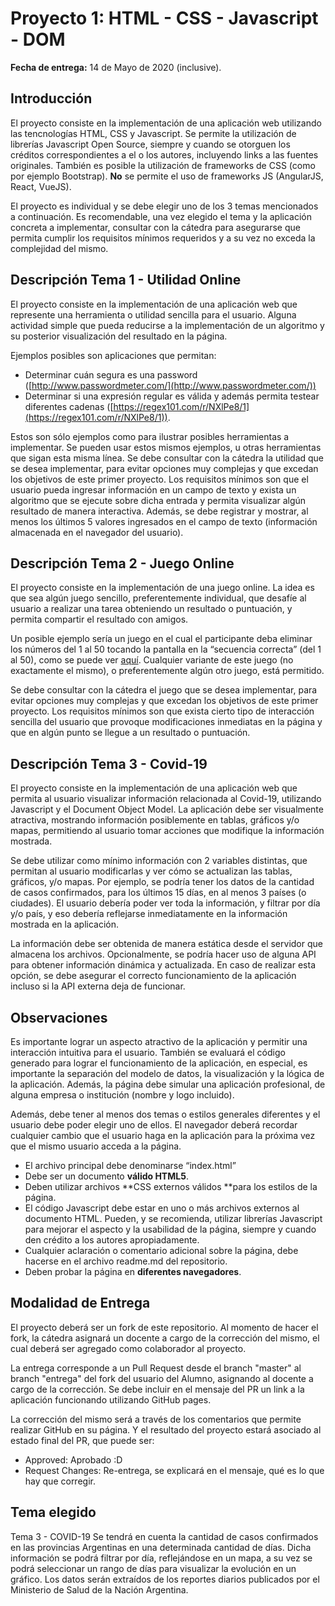 # Proyecto 1:  HTML - CSS - Javascript - DOM

**Fecha de entrega:** 14 de Mayo de 2020 (inclusive).

## **Introducción**

El proyecto consiste en la implementación de una aplicación web utilizando las tencnologías HTML, CSS y Javascript. Se permite la utilización de librerías Javascript Open Source, siempre y cuando se otorguen los créditos correspondientes a el o los autores, incluyendo links a las fuentes originales. También es posible la utilización de frameworks de CSS (como por ejemplo Bootstrap). **No** se permite el uso de frameworks JS (AngularJS, React, VueJS).

El proyecto es individual y se debe elegir uno de los 3 temas mencionados a continuación. Es recomendable, una vez elegido el tema y la aplicación concreta a implementar, consultar con la cátedra para asegurarse que permita cumplir los requisitos mínimos requeridos y a su vez no exceda la complejidad del mismo. 


## **Descripción Tema 1 - Utilidad Online**

El proyecto consiste en la implementación de una aplicación web que represente una herramienta o utilidad sencilla para el usuario. Alguna actividad simple que pueda reducirse a la implementación de un algoritmo y su posterior visualización del resultado en la página.

Ejemplos posibles son aplicaciones que permitan:



*   Determinar cuán segura es una password ([http://www.passwordmeter.com/](http://www.passwordmeter.com/))
*   Determinar si una expresión regular es válida y además permita testear diferentes cadenas ([https://regex101.com/r/NXlPe8/1](https://regex101.com/r/NXlPe8/1)).

Estos son sólo ejemplos como para ilustrar posibles herramientas a implementar. Se pueden usar estos mismos ejemplos, u otras herramientas que sigan esta misma línea. Se debe consultar con la cátedra la utilidad que se desea implementar, para evitar opciones muy complejas y que excedan los objetivos de este primer proyecto.  Los requisitos mínimos son que el usuario pueda ingresar información en un campo de texto y exista un algoritmo que se ejecute sobre dicha entrada y permita visualizar algún resultado de manera interactiva. Además, se debe registrar y mostrar, al menos los últimos 5 valores ingresados en el campo de texto (información almacenada en el navegador del usuario).


## **Descripción Tema 2 - Juego Online**

El proyecto consiste en la implementación de una juego online. La idea es que sea algún juego sencillo, preferentemente individual, que desafíe al usuario a realizar una tarea obteniendo un resultado o puntuación, y permita compartir el resultado con amigos. 

Un posible ejemplo sería un juego en el cual el participante deba eliminar los números del 1 al 50 tocando la pantalla en la “secuencia correcta” (del 1 al 50), como se puede ver [aquí](http://zzzscore.com/1to50/en/). Cualquier variante de este juego (no exactamente el mismo), o preferentemente algún otro juego, está permitido. 

Se debe consultar con la cátedra el juego que se desea implementar, para evitar opciones muy complejas y que excedan los objetivos de este primer proyecto.  Los requisitos mínimos son que exista cierto tipo de interacción sencilla del usuario que provoque modificaciones inmediatas en la página y  que en algún punto se llegue a un resultado o puntuación.


## **Descripción Tema 3 - Covid-19**

El proyecto consiste en la implementación de una aplicación web que permita al usuario visualizar información relacionada al Covid-19, utilizando Javascript y el Document Object Model. La aplicación debe ser visualmente atractiva, mostrando información posiblemente en tablas, gráficos y/o mapas, permitiendo al usuario tomar acciones que modifique la información mostrada.

Se debe utilizar como mínimo información con 2 variables distintas, que permitan al usuario modificarlas y ver cómo se actualizan las tablas, gráficos, y/o mapas. Por ejemplo, se podría tener los datos de la cantidad de casos confirmados, para los últimos 15 días, en al menos 3 países (o ciudades). El usuario debería poder ver toda la información, y filtrar por día y/o país, y eso debería reflejarse inmediatamente en la información mostrada en la aplicación.

 
La información debe ser obtenida de manera estática desde el servidor que almacena los archivos. Opcionalmente, se podría hacer uso de alguna API para obtener información dinámica y actualizada. En caso de realizar esta opción, se debe asegurar el correcto funcionamiento de la aplicación incluso si la API externa deja de funcionar.

## Observaciones	


Es importante lograr un aspecto atractivo de la aplicación y permitir una interacción intuitiva para el usuario. También se evaluará el código generado para lograr el funcionamiento de la aplicación, en especial, es importante la separación del modelo de datos, la visualización y la lógica de la aplicación. Además, la página debe simular una aplicación profesional, de alguna empresa o institución (nombre y logo incluido). 

Además, debe tener al menos dos temas o estilos generales diferentes y el usuario debe poder elegir uno de ellos. El navegador deberá recordar cualquier cambio que el usuario haga en la aplicación para la próxima vez que el mismo usuario acceda a la página.


*   El archivo principal debe denominarse “index.html”
*   Debe ser un documento **válido HTML5**.
*   Deben utilizar archivos **CSS externos válidos **para los estilos de la página.
*   El código Javascript debe estar en uno o más archivos externos al documento HTML. Pueden, y se recomienda, utilizar librerías Javascript para mejorar el aspecto y la usabilidad de la página, siempre y cuando den crédito a los autores apropiadamente.
*   Cualquier aclaración o comentario adicional sobre la página, debe hacerse en el archivo readme.md del repositorio.
*   Deben probar la página en **diferentes navegadores**.


## Modalidad de Entrega

El proyecto deberá ser un fork de este repositorio. Al momento de hacer el fork, la cátedra asignará un docente a cargo de la corrección del mismo, el cual deberá ser agregado como colaborador al proyecto. 

La entrega corresponde a un Pull Request desde el branch "master" al branch "entrega" del fork del usuario del Alumno, asignando al docente a cargo de la corrección. Se debe incluir en el mensaje del PR un link a la aplicación funcionando utilizando GitHub pages.

La corrección del mismo será a través de los comentarios que permite realizar GitHub en su página. Y el resultado del proyecto estará asociado al estado final del PR, que puede ser:

*   Approved: Aprobado :D
*   Request Changes: Re-entrega, se explicará en el mensaje, qué es lo que hay que corregir.

## Tema elegido
Tema 3 - COVID-19
Se tendrá en cuenta la cantidad de casos confirmados en las provincias Argentinas en una determinada cantidad de días. Dicha información se podrá filtrar por día, reflejándose en un mapa, a su vez se podrá seleccionar un rango de días para visualizar la evolución en un gráfico.
Los datos serán extraídos de los reportes diarios publicados por el Ministerio de Salud de la Nación Argentina.
